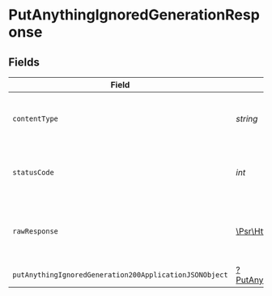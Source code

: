 # PutAnythingIgnoredGenerationResponse


## Fields

| Field                                                                                                                        | Type                                                                                                                         | Required                                                                                                                     | Description                                                                                                                  |
| ---------------------------------------------------------------------------------------------------------------------------- | ---------------------------------------------------------------------------------------------------------------------------- | ---------------------------------------------------------------------------------------------------------------------------- | ---------------------------------------------------------------------------------------------------------------------------- |
| `contentType`                                                                                                                | *string*                                                                                                                     | :heavy_check_mark:                                                                                                           | HTTP response content type for this operation                                                                                |
| `statusCode`                                                                                                                 | *int*                                                                                                                        | :heavy_check_mark:                                                                                                           | HTTP response status code for this operation                                                                                 |
| `rawResponse`                                                                                                                | [\Psr\Http\Message\ResponseInterface](https://www.php-fig.org/psr/psr-7/#33-psrhttpmessageresponseinterface)                 | :heavy_minus_sign:                                                                                                           | Raw HTTP response; suitable for custom response parsing                                                                      |
| `putAnythingIgnoredGeneration200ApplicationJSONObject`                                                                       | [?PutAnythingIgnoredGeneration200ApplicationJSON](../../models/operations/PutAnythingIgnoredGeneration200ApplicationJSON.md) | :heavy_minus_sign:                                                                                                           | OK                                                                                                                           |
